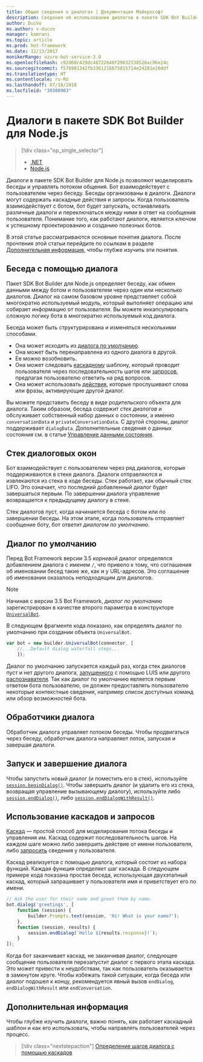 ```yaml
---
title: Общие сведения о диалогах | Документация Майкрософт
description: Сведения об использовании диалогов в пакете SDK Bot Builder для Node.js для моделирования бесед и управления потоком общения.
author: DucVo
ms.author: v-ducvo
manager: kamrani
ms.topic: article
ms.prod: bot-framework
ms.date: 12/13/2017
monikerRange: azure-bot-service-3.0
ms.openlocfilehash: c92d68c429dc48722640f29032338528ac96e24c
ms.sourcegitcommit: f576981342fb3361216675815714e24281e20ddf
ms.translationtype: HT
ms.contentlocale: ru-RU
ms.lasthandoff: 07/18/2018
ms.locfileid: "39300903"
---
```

# <a name="dialogs-in-the-bot-builder-sdk-for-nodejs"></a>Диалоги в пакете SDK Bot Builder для Node.js
> [!div class="op_single_selector"]
> - [.NET](../dotnet/bot-builder-dotnet-dialogs.md)
> - [Node.js](../nodejs/bot-builder-nodejs-dialog-overview.md)

Диалоги в пакете SDK Bot Builder для Node.js позволяют моделировать беседы и управлять потоком общения. Бот взаимодействует с пользователем через беседу. Беседы организованы в диалоги. Диалоги могут содержать каскадные действия и запросы. Когда пользователь взаимодействует с ботом, бот будет запускать, останавливать различные диалоги и переключаться между ними в ответ на сообщения пользователя. Понимание того, как работают диалоги, является ключом к успешному проектированию и созданию полезных ботов. 

В этой статье рассматриваются основные понятия диалога. После прочтения этой статьи перейдите по ссылкам в разделе [Дополнительная информация](#next-steps), чтобы глубже изучить эти понятия.

## <a name="conversations-through-dialogs"></a>Беседа с помощью диалога

Пакет SDK Bot Builder для Node.js определяет беседу, как обмен данными между ботом и пользователем через один или несколько диалогов. Диалог на самом базовом уровне представляет собой многократно используемый модуль, который выполняет операцию или собирает информацию от пользователя. Вы можете инкапсулировать сложную логику бота в многократно используемый код диалога.

Беседа может быть структурирована и изменяться несколькими способами.

- Она может исходить из [диалога по умолчанию](#default-dialog).
- Она может быть перенаправлена из одного диалога в другой.
- Ее можно возобновить.
- Она может следовать [каскадному](bot-builder-nodejs-dialog-waterfall.md) шаблону, который проводит пользователя через последовательность шагов или [запросов](bot-builder-nodejs-dialog-prompt.md), предлагая пользователю ответить на ряд вопросов.
- Она может использовать [действия](bot-builder-nodejs-dialog-actions.md), которые прослушивают слова или фразы, активирующие другой диалог. 

Вы можете представить беседу в виде родительского объекта для диалога. Таким образом, беседа содержит *стек диалогов* и обслуживает собственный набор данных о состоянии, а именно `conversationData` и `privateConversationData`. С другой стороны, диалог поддерживает `dialogData`. Дополнительные сведения о данных состояния см. в статье [Управление данными состояния](bot-builder-nodejs-state.md).

## <a name="dialog-stack"></a>Стек диалоговых окон

Бот взаимодействует с пользователем через ряд диалогов, которые поддерживаются в стеке диалога. Диалоги отправляются и извлекаются из стека в ходе беседы. Стек работает, как обычный стек LIFO. Это означает, что последний добавленный диалог будет завершаться первым. По завершении диалога управление возвращается к предыдущему диалогу в стеке.

Стек диалогов пуст, когда начинается беседа с ботом или по завершении беседы. На этом этапе, когда пользователь отправляет сообщение боту, бот ответит *диалогом по умолчанию*.

## <a name="default-dialog"></a>Диалог по умолчанию

Перед Bot Framework версии 3.5 *корневой* диалог определялся добавлением диалога с именем `/`, что привело к тому, что соглашения об именовании бесед такие же, как и у URL-адресов. Это соглашение об именовании оказалось неподходящим для диалогов. 

> [!NOTE]
> Начиная с версии 3.5 Bot Framework, *диалог по умолчанию* зарегистрирован в качестве второго параметра в конструкторе [`UniversalBot`](https://docs.botframework.com/en-us/node/builder/chat-reference/classes/_botbuilder_d_.universalbot.html#constructor).  

В следующем фрагменте кода показано, как определять диалог по умолчанию при создании объекта `UniversalBot`.

```javascript
var bot = new builder.UniversalBot(connector, [
    //...Default dialog waterfall steps...
    ]);
```

Диалог по умолчанию запускается каждый раз, когда стек диалогов пуст и нет другого диалога, [запущенного](bot-builder-nodejs-dialog-actions.md) с помощью LUIS или другого [распознавателя](bot-builder-nodejs-recognize-intent-messages.md). Так как диалог по умолчанию является первым ответом бота пользователю, он должен предоставлять пользователю некоторые контекстные сведения, например список доступных команд или обзор возможностей бота.

## <a name="dialog-handlers"></a>Обработчики диалога

Обработчик диалога управляет потоком беседы. Чтобы продвигаться через беседу, обработчик диалога направляет поток, запуская и завершая диалоги. 

## <a name="starting-and-ending-dialogs"></a>Запуск и завершение диалога

Чтобы запустить новый диалог (и поместить его в стек), используйте [`session.beginDialog()`](http://docs.botframework.com/en-us/node/builder/chat-reference/classes/_botbuilder_d_.session#begindialog). Чтобы завершить диалог (и удалить его из стека, возвращая управление вызывающему диалогу), используйте либо [`session.endDialog()`](http://docs.botframework.com/en-us/node/builder/chat-reference/classes/_botbuilder_d_.session#enddialog), либо [`session.endDialogWithResult()`](http://docs.botframework.com/en-us/node/builder/chat-reference/classes/_botbuilder_d_.session#enddialogwithresult). 

## <a name="using-waterfalls-and-prompts"></a>Использование каскадов и запросов

[Каскад](bot-builder-nodejs-dialog-waterfall.md) — простой способ для моделирования потока беседы и управления им. Каскад содержит последовательность шагов. На каждом шаге можно либо завершить действие от имени пользователя, либо [запросить](bot-builder-nodejs-dialog-prompt.md) сведения у пользователя.

Каскад реализуется с помощью диалога, который состоит из набора функций. Каждая функция определяет шаг каскада. В следующем примере кода показана простая беседа, использующая двухэтапный каскад, который запрашивает у пользователя имя и приветствует его по имени.

```javascript
// Ask the user for their name and greet them by name.
bot.dialog('greetings', [
    function (session) {
        builder.Prompts.text(session, 'Hi! What is your name?');
    },
    function (session, results) {
        session.endDialog(`Hello ${results.response}!`);
    }
]);
```

Когда бот заканчивает каскад, не заканчивая диалог, следующее сообщение пользователя перезапустит диалог с первого этапа каскада. Это может привести к неудобствам, так как пользователь оказывается в замкнутом круге. Чтобы избежать такой ситуации, когда беседа или диалог подошел к концу, рекомендуется явный вызов `endDialog`, `endDialogWithResult` или `endConversation`.

## <a name="next-steps"></a>Дополнительная информация

Чтобы глубже изучить диалоги, важно понять, как работает каскадный шаблон и как его использовать, чтобы направлять пользователей через процесс.

> [!div class="nextstepaction"]
> [Определение шагов диалога с помощью каскадов](bot-builder-nodejs-dialog-waterfall.md)
